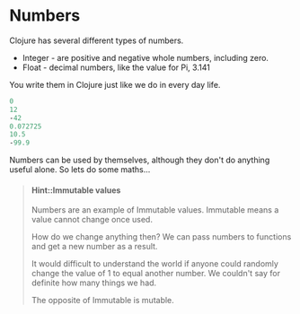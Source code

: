# Numbers

Clojure has several different types of numbers.

* Integer - are positive and negative whole numbers, including zero.
* Float - decimal numbers, like the value for Pi, 3.141

You write them in Clojure just like we do in every day life.

```clojure
0
12
-42
0.072725
10.5
-99.9
```

Numbers can be used by themselves, although they don't do anything useful alone.  So lets do some maths...

> #### Hint::Immutable values
> Numbers are an example of Immutable values.  Immutable means a value cannot change once used.
>
> How do we change anything then?  We can pass numbers to functions and get a new number as a result.
>
> It would difficult to understand the world if anyone could randomly change the value of 1 to equal another number.  We couldn't say for definite how many things we had.
>
> The opposite of Immutable is mutable.
